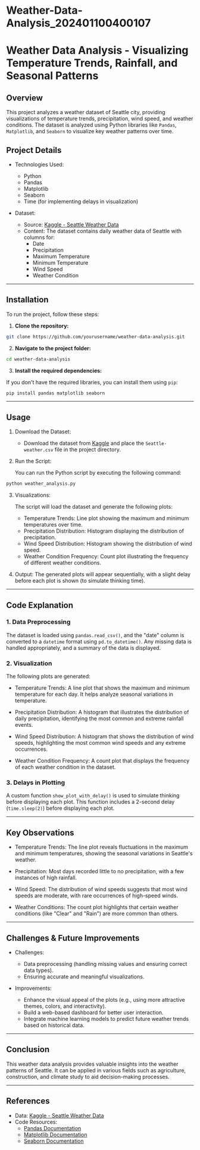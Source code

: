 # Weather-Data-Analysis_202401100400107
# Weather Data Analysis - Visualizing Temperature Trends, Rainfall, and Seasonal Patterns

## Overview

This project analyzes a weather dataset of Seattle city, providing visualizations of temperature trends, precipitation, wind speed, and weather conditions. The dataset is analyzed using Python libraries like `Pandas`, `Matplotlib`, and `Seaborn` to visualize key weather patterns over time.

## Project Details

- Technologies Used:
  - Python
  - Pandas
  - Matplotlib
  - Seaborn
  - Time (for implementing delays in visualization)

- Dataset:
  - Source: [Kaggle - Seattle Weather Data](https://www.kaggle.com/datasets/ananthr1/weather-prediction/data)
  - Content: The dataset contains daily weather data of Seattle with columns for:
    - Date
    - Precipitation
    - Maximum Temperature
    - Minimum Temperature
    - Wind Speed
    - Weather Condition

---

## **Installation**

To run the project, follow these steps:

1. **Clone the repository:**

```bash
git clone https://github.com/yourusername/weather-data-analysis.git
```

2. **Navigate to the project folder:**

```bash
cd weather-data-analysis
```

3. **Install the required dependencies:**

If you don't have the required libraries, you can install them using `pip`:

```bash
pip install pandas matplotlib seaborn
```

---

## Usage

1. Download the Dataset:

   - Download the dataset from [Kaggle](https://www.kaggle.com/datasets/ananthr1/weather-prediction/data) and place the `Seattle-weather.csv` file in the project directory.

2. Run the Script:

   You can run the Python script by executing the following command:

```bash
python weather_analysis.py
```

3. Visualizations:

   The script will load the dataset and generate the following plots:
   
   - Temperature Trends: Line plot showing the maximum and minimum temperatures over time.
   - Precipitation Distribution: Histogram displaying the distribution of precipitation.
   - Wind Speed Distribution: Histogram showing the distribution of wind speed.
   - Weather Condition Frequency: Count plot illustrating the frequency of different weather conditions.

4. Output:
   The generated plots will appear sequentially, with a slight delay before each plot is shown (to simulate thinking time).

---

## Code Explanation

### 1. Data Preprocessing

The dataset is loaded using `pandas.read_csv()`, and the "date" column is converted to a `datetime` format using `pd.to_datetime()`. Any missing data is handled appropriately, and a summary of the data is displayed.

### **2. Visualization**

The following plots are generated:

- Temperature Trends: A line plot that shows the maximum and minimum temperature for each day. It helps analyze seasonal variations in temperature.
  
- Precipitation Distribution: A histogram that illustrates the distribution of daily precipitation, identifying the most common and extreme rainfall events.
  
- Wind Speed Distribution: A histogram that shows the distribution of wind speeds, highlighting the most common wind speeds and any extreme occurrences.

- Weather Condition Frequency: A count plot that displays the frequency of each weather condition in the dataset.

### 3. Delays in Plotting

A custom function `show_plot_with_delay()` is used to simulate thinking before displaying each plot. This function includes a 2-second delay (`time.sleep(2)`) before displaying each plot.

---

## Key Observations

- Temperature Trends: The line plot reveals fluctuations in the maximum and minimum temperatures, showing the seasonal variations in Seattle's weather.
  
- Precipitation: Most days recorded little to no precipitation, with a few instances of high rainfall.

- Wind Speed: The distribution of wind speeds suggests that most wind speeds are moderate, with rare occurrences of high-speed winds.

- Weather Conditions: The count plot highlights that certain weather conditions (like "Clear" and "Rain") are more common than others.

---

## Challenges & Future Improvements

- Challenges:
  - Data preprocessing (handling missing values and ensuring correct data types).
  - Ensuring accurate and meaningful visualizations.

- Improvements:
  - Enhance the visual appeal of the plots (e.g., using more attractive themes, colors, and interactivity).
  - Build a web-based dashboard for better user interaction.
  - Integrate machine learning models to predict future weather trends based on historical data.

---

## Conclusion

This weather data analysis provides valuable insights into the weather patterns of Seattle. It can be applied in various fields such as agriculture, construction, and climate study to aid decision-making processes.

---

## References

- Data: [Kaggle - Seattle Weather Data](https://www.kaggle.com/datasets/ananthr1/weather-prediction/data)
- Code Resources:
  - [Pandas Documentation](https://pandas.pydata.org/)
  - [Matplotlib Documentation](https://matplotlib.org/)
  - [Seaborn Documentation](https://seaborn.pydata.org/)
